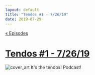 ```yaml
---
layout: default
title: "Tendos #1 - 7/26/19"
date: 2019-07-29
---
```

[« Episodes](/tendos/episodes)

# [Tendos #1 - 7/26/19](/tendos/assets/Tendos_ep1_7.26.19.mp3)
![cover_art](/tendos/assets/cover_art.png)
It's the tendos! Podcast!
